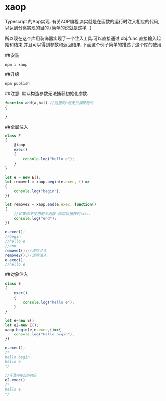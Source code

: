 # xaop

Typescript 的Aop实现.
有关AOP编程,其实就是在函数的运行时注入相应的代码,以达到分离实现的目的.(简单的说就是这样...)

所以现在这个库用装饰器实现了一个注入工具.可以直接通过 obj.func 直接输入起始和结束,并且可以得到参数和返回结果.
下面这个例子简单的描述了这个库的使用


##安装
```
npm i xaop
```
##升级
```
npm publish
```

##注意:
默认构造参数无法捕获初始化参数.
```ts
function add(a,b=1) //这里的b是无法捕获到的
{

}
```

##全局注入
```ts
class E
{
    @iaop
    exec()
    {
        console.log("hello e");
    }
}

let e = new E();
let remove1 = xaop.begin(e.exec, () =>
{
    console.log("begin");
})

let remove2 = xaop.end(e.exec, function()
{
    //如果你不使用箭头函数 你可以捕获到this.
    console.log("end");
})

e.exec();
//begin
//hello e
//end
remove1();//清除注入
remove2();//清除注入
e.exec();
//hello e
```



##对象注入
```ts
class E
{
    exec()
    {
        console.log("hello e");
    }
}

let e=new E()
let e2=new E();
xaop.begin(e,e.exec,()=>{
    console.log("hello begin");
})

e.exec();
/*
hello begin
hello e
*/

//不影响e2的响应
e2.exec()
/*
hello e
*/
```